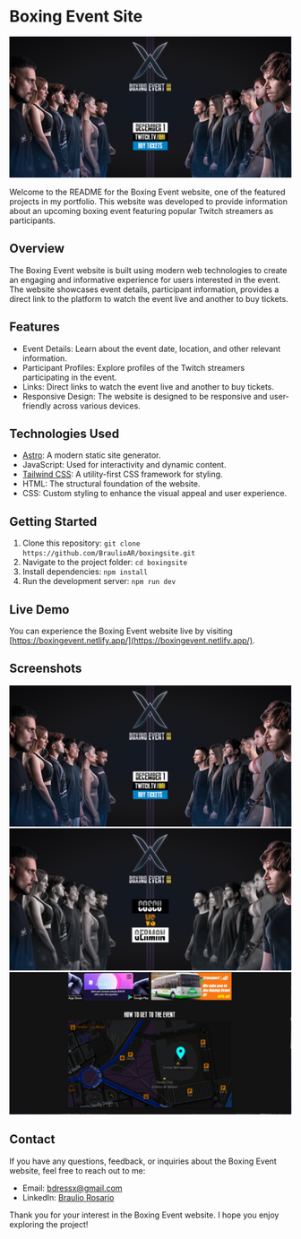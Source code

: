 # Boxing Event Site

![Boxing Event Screenshot](public/bScreenshot.png)

Welcome to the README for the Boxing Event website, one of the featured projects in my portfolio. This website was developed to provide information about an upcoming boxing event featuring popular Twitch streamers as participants.

## Overview

The Boxing Event website is built using modern web technologies to create an engaging and informative experience for users interested in the event. The website showcases event details, participant information, provides a direct link to the platform to watch the event live and another to buy tickets.

## Features

- Event Details: Learn about the event date, location, and other relevant information.
- Participant Profiles: Explore profiles of the Twitch streamers participating in the event.
- Links: Direct links to watch the event live and another to buy tickets.
- Responsive Design: The website is designed to be responsive and user-friendly across various devices.

## Technologies Used

- [Astro](https://astro.build/): A modern static site generator.
- JavaScript: Used for interactivity and dynamic content.
- [Tailwind CSS](https://tailwindcss.com/): A utility-first CSS framework for styling.
- HTML: The structural foundation of the website.
- CSS: Custom styling to enhance the visual appeal and user experience.

## Getting Started

1. Clone this repository: `git clone https://github.com/BraulioAR/boxingsite.git`
2. Navigate to the project folder: `cd boxingsite`
3. Install dependencies: `npm install`
4. Run the development server: `npm run dev`

## Live Demo

You can experience the Boxing Event website live by visiting [https://boxingevent.netlify.app/](https://boxingevent.netlify.app/).

## Screenshots

![Screenshot 1](public/bScreenshot.png)
![Screenshot 2](public/hScreenshot.png)
![Screenshot 3](public/tScreenshot.png)

## Contact

If you have any questions, feedback, or inquiries about the Boxing Event website, feel free to reach out to me:

- Email: [bdressx@gmail.com](mailto:bdressx@gmail.com)
- LinkedIn: [Braulio Rosario](https://www.linkedin.com/in/braulio-rosario-rodriguez-815101218/)

Thank you for your interest in the Boxing Event website. I hope you enjoy exploring the project!